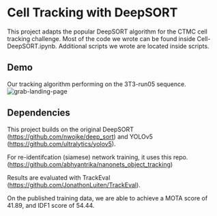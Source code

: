 # Cell Tracking with DeepSORT

This project adapts the popular DeepSORT algorithm for the CTMC cell tracking challenge.
Most of the code we wrote can be found inside Cell-DeepSORT.ipynb. Additional scripts we wrote are located inside scripts.

## Demo

Our tracking algorithm performing on the 3T3-run05 sequence.
![grab-landing-page](https://github.com/biankaursul/CTMC-project/blob/master/output.gif)
## 
## Dependencies

This project builds on the original DeepSORT (https://github.com/nwojke/deep_sort) and YOLOv5 (https://github.com/ultralytics/yolov5).

For re-identifcation (siamese) network training, it uses this repo. (https://github.com/abhyantrika/nanonets_object_tracking)

Results are evaluated with TrackEval (https://github.com/JonathonLuiten/TrackEval).

On the published training data, we are able to achieve a MOTA score of 41.89, and IDF1 score of 54.44. 


